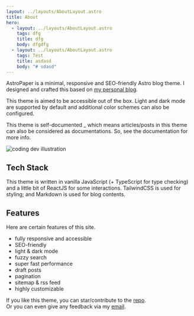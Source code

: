 ```yaml
---
layout: ../layouts/AboutLayout.astro
title: About
hero:
  - layout: ../layouts/AboutLayout.astro
    tags: dfg
    title: dfg
    body: dfgdfg
  - layout: ../layouts/AboutLayout.astro
    tags: Test
    title: asdasd
    body: "# sdasd"
---
```

AstroPaper is a minimal, responsive and SEO-friendly Astro blog theme. I designed and crafted this based on [my personal blog](https://satnaing.dev/blog).

This theme is aimed to be accessible out of the box. Light and dark mode are supported by default and additional color schemes can also be configured.

This theme is self-documented \_ which means articles/posts in this theme can also be considered as documentations. So, see the documentation for more info.

![coding dev illustration](/assets/dev.svg)

## Tech Stack

This theme is written in vanilla JavaScript (+ TypeScript for type checking) and a little bit of ReactJS for some interactions. TailwindCSS is used for styling; and Markdown is used for blog contents.

## Features

Here are certain features of this site.

*   fully responsive and accessible
*   SEO-friendly
*   light & dark mode
*   fuzzy search
*   super fast performance
*   draft posts
*   pagination
*   sitemap & rss feed
*   highly customizable

If you like this theme, you can star/contribute to the [repo](https://github.com/satnaing/astro-paper).  
Or you can even give any feedback via my [email](mailto:contact@satnaing.dev).